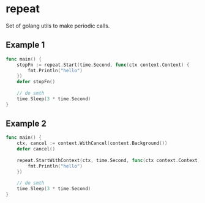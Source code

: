 # repeat

Set of golang utils to make periodic calls.

## Example 1
```go
func main() {
    stopFn := repeat.Start(time.Second, func(ctx context.Context) {
        fmt.Println("hello")
    })
    defer stopFn()
    
    // do smth
    time.Sleep(3 * time.Second)
}
```

## Example 2
```go
func main() {
    ctx, cancel := context.WithCancel(context.Background())
    defer cancel()
    
    repeat.StartWithContext(ctx, time.Second, func(ctx context.Context) {
        fmt.Println("hello")
    })
    
    // do smth
    time.Sleep(3 * time.Second)
}
```



